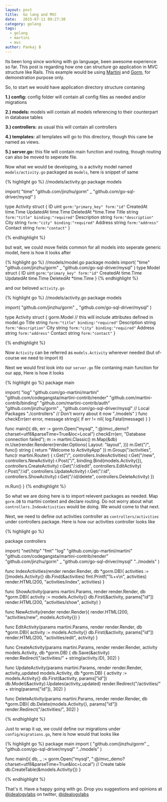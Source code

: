 ```yaml
---
layout: post
title:  Go lang and MVC
date:   2015-07-11 09:27:30
category: golang
tags: 
  - golang 
  - martini 
  - mvc
author: Pankaj B
---
```


Its been long since working with go language, been awesome experience so far. This post is regarding how one can structure go application in MVC structure like Rails. This example would be using [Martini](https://github.com/go-martini/martini) and [Gorm](https://github.com/jinzhu/gorm), for demonstration purpose only.

So, to start we would have application directory structure contaning

**1.) config:** config folder will contain all config files as needed and/or migrations

**2.) models:** models will contain all models referencing to their counterpart in database tables

**3.) controllers:** as usual this will contain all controllers 

**4.) templates:** all templates will go to this directory, though this cane be named as views.

**5.) server.go:** this file will contain main function and routing, though routing can also be moved to seperate file.


Now what we would be developing, is a activity model named `models/activity.go` packaged as `models`, here is snippet of same

{% highlight go %}
//models/activity.go
package models

import(
  "time"
  "github.com/jinzhu/gorm"
  _ "github.com/go-sql-driver/mysql"
)

type Activity struct {
  ID        uint `gorm:"primary_key" form:"id"`
  CreatedAt time.Time
  UpdatedAt time.Time
  DeletedAt *time.Time
  Title string `form:"title" binding:"required"`
  Description string `form:"description"`
  City string `form:"city" binding:"required"`
  Address string `form:"address"`
  Contact string `form:"contact"`
}

{% endhighlight %} 

but wait, we could move fields common for all models into seperate generic model, here is how it looks after 

{% highlight go %}
//models/model.go
package models
import(
  "time"
  "github.com/jinzhu/gorm"
  _ "github.com/go-sql-driver/mysql"
)
type Model struct {
    ID        uint `gorm:"primary_key" form:"id"`
    CreatedAt time.Time
    UpdatedAt time.Time
    DeletedAt *time.Time
}
{% endhighlight %} 

and our beloved `activity.go`

{% highlight go %}
//models/activity.go
package models

import(
  "github.com/jinzhu/gorm"
  _ "github.com/go-sql-driver/mysql"
)

type Activity struct {
  gorm.Model // this will include attributes defined in model.go
  Title string `form:"title" binding:"required"`
  Description string `form:"description"`
  City string `form:"city" binding:"required"`
  Address string `form:"address"`
  Contact string `form:"contact"`
}

{% endhighlight %} 

Now `Activity` can be referred as `models.Activity` wherever needed (but of-course we need to import it)

Next we would first look into our `server.go` file contaning main function for our app, Here is how it looks

{% highlight go %}
package main

import(
  "log"
  "github.com/go-martini/martini"
  "github.com/codegangsta/martini-contrib/render"
  "github.com/martini-contrib/binding"
  "github.com/martini-contrib/auth"
  "github.com/jinzhu/gorm"
  _ "github.com/go-sql-driver/mysql"
  // Local Packages
  "./controllers"  // Don't worry about it now
  "./models"
)
func checkErr(err error, message string){
  if err != nil{
    log.Fatal(message)
  }
}

func main(){
  db, err := gorm.Open("mysql", "<user>:<pass>@/mvc_demo?charset=utf8&parseTime=True&loc=Local")
  checkErr(err, "Database connection failed");
  m := martini.Classic()
  m.Map(&db)
  m.Use(render.Renderer(render.Options{
    Layout: "layout",
  }))
  m.Get("/", func() string {
      return "Welcome to ActivityApp"
    })
  m.Group("/activities", func(r martini.Router) {
    r.Get("/", controllers.IndexActivities)
    r.Get("/new", controllers.NewActivity)
    r.Post("/", binding.Bind(models.Activity{}), controllers.CreateActivity)
    r.Get("/:id/edit", controllers.EditActivity)
    r.Post("/:id", controllers.UpdateActivity)
    r.Get("/:id", controllers.ShowActivity)
    r.Get("/:id/delete", controllers.DeleteActivity)
  })

  m.Run()
}
{% endhighlight %} 

So what we are doing here is to import relevent packages as needed. Map `gorm.DB` to martini context and declare routing. Do not worry about what `controllers.IndexActivities` would be doing. We would come to that next.

Next, we need to define out activities controller as `controllers/activities` under controllers package.
Here is how our activities controller looks like

{% highlight go %}

package controllers

import(
  "net/http"
  "fmt"
  "log"
  "github.com/go-martini/martini"
  "github.com/codegangsta/martini-contrib/render"
  "github.com/jinzhu/gorm"
  _ "github.com/go-sql-driver/mysql"
  "../models"
)

func IndexActivities(render render.Render, db *gorm.DB){
  activities := []models.Activity{}
  db.Find(&activities)
  fmt.Printf("%+v\n", activities)
  render.HTML(200, "activities/index", activities)
}

func ShowActivity(params martini.Params, render render.Render, db *gorm.DB){
  activity := models.Activity{}
  db.First(&activity, params["id"])
  render.HTML(200, "activities/show", activity)
}

func NewActivity(render render.Render){
  render.HTML(200, "activities/new", models.Activity{})
}

func EditActivity(params martini.Params, render render.Render, db *gorm.DB){
  activity := models.Activity{}
  db.First(&activity, params["id"])
  render.HTML(200, "activities/edit", activity)
}

func CreateActivity(params martini.Params, render render.Render, activity models.Activity, db *gorm.DB) {
  db.Save(&activity)
  render.Redirect("/activities/" + string(activity.ID), 302)
}

func UpdateActivity(params martini.Params, render render.Render, activity_updated models.Activity, db *gorm.DB) {
  activity := models.Activity{}
  db.First(&activity, params["id"])
  db.Model(&activity).Updates(activity_updated)
  render.Redirect("/activities/" + string(params["id"]), 302)
}

func DeleteActivity(params martini.Params, render render.Render, db *gorm.DB){
  db.Delete(models.Activity{}, params["id"])
  render.Redirect("/activities/", 302)
}

{% endhighlight %} 

Just to wrap it up, we could define our migrations under `config/migrations.go`, here is how would that looks like

{% highlight go %}
package main
import (
  "github.com/jinzhu/gorm"
  _ "github.com/go-sql-driver/mysql"
  "../models"
)

func main(){
  db, _ := gorm.Open("mysql", "<user>:<pass>@/mvc_demo?charset=utf8&parseTime=True&loc=Local")
  // Create table
  db.CreateTable(&models.Activity{})
}

{% endhighlight %} 

That's it. Have a happy going with go. Drop you suggestions and opinions at [@idealogylabs](http://twitter.com/idealogylabs) on twitter, [@idealogylabs](http://facebook.com/idealogylabs)

